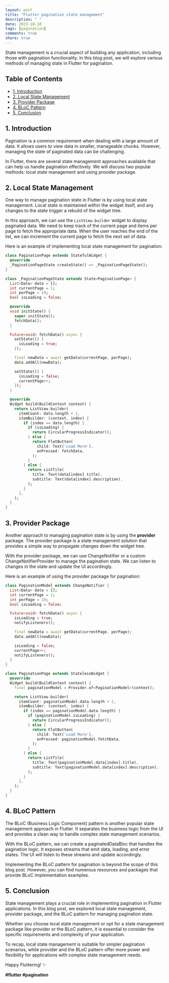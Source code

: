 ```yaml
---
layout: post
title: "Flutter pagination state management"
description: " "
date: 2023-10-10
tags: [pagination]
comments: true
share: true
---
```


State management is a crucial aspect of building any application, including those with pagination functionality. In this blog post, we will explore various methods of managing state in Flutter for pagination.

## Table of Contents
- [1. Introduction](#introduction)
- [2. Local State Management](#local-state-management)
- [3. Provider Package](#provider-package)
- [4. BLoC Pattern](#bloc-pattern)
- [5. Conclusion](#conclusion)

<a name="introduction"></a>
## 1. Introduction

Pagination is a common requirement when dealing with a large amount of data. It allows users to view data in smaller, manageable chunks. However, managing the state of paginated data can be challenging.

In Flutter, there are several state management approaches available that can help us handle pagination effectively. We will discuss two popular methods: local state management and using provider package.

<a name="local-state-management"></a>
## 2. Local State Management

One way to manage pagination state in Flutter is by using local state management. Local state is maintained within the widget itself, and any changes to the state trigger a rebuild of the widget tree.

In this approach, we can use the `ListView.builder` widget to display paginated data. We need to keep track of the current page and items per page to fetch the appropriate data. When the user reaches the end of the list, we can increment the current page to fetch the next set of data.

Here is an example of implementing local state management for pagination:

```dart
class PaginationPage extends StatefulWidget {
  @override
  _PaginationPageState createState() => _PaginationPageState();
}

class _PaginationPageState extends State<PaginationPage> {
  List<Data> data = [];
  int currentPage = 1;
  int perPage = 10;
  bool isLoading = false;

  @override
  void initState() {
    super.initState();
    fetchData();
  }

  Future<void> fetchData() async {
    setState(() {
      isLoading = true;
    });

    final newData = await getData(currentPage, perPage);
    data.addAll(newData);

    setState(() {
      isLoading = false;
      currentPage++;
    });
  }

  @override
  Widget build(BuildContext context) {
    return ListView.builder(
      itemCount: data.length + 1,
      itemBuilder: (context, index) {
        if (index == data.length) {
          if (isLoading) {
            return CircularProgressIndicator();
          } else {
            return FlatButton(
              child: Text('Load More'),
              onPressed: fetchData,
            );
          }
        } else {
          return ListTile(
            title: Text(data[index].title),
            subtitle: Text(data[index].description),
          );
        }
      },
    );
  }
}
```

<a name="provider-package"></a>
## 3. Provider Package

Another approach to managing pagination state is by using the **provider** package. The provider package is a state management solution that provides a simple way to propagate changes down the widget tree.

With the provider package, we can use ChangeNotifier or a custom ChangeNotifierProvider to manage the pagination state. We can listen to changes in the state and update the UI accordingly.

Here is an example of using the provider package for pagination:

```dart
class PaginationModel extends ChangeNotifier {
  List<Data> data = [];
  int currentPage = 1;
  int perPage = 10;
  bool isLoading = false;

  Future<void> fetchData() async {
    isLoading = true;
    notifyListeners();

    final newData = await getData(currentPage, perPage);
    data.addAll(newData);

    isLoading = false;
    currentPage++;
    notifyListeners();
  }
}

class PaginationPage extends StatelessWidget {
  @override
  Widget build(BuildContext context) {
    final paginationModel = Provider.of<PaginationModel>(context);

    return ListView.builder(
      itemCount: paginationModel.data.length + 1,
      itemBuilder: (context, index) {
        if (index == paginationModel.data.length) {
          if (paginationModel.isLoading) {
            return CircularProgressIndicator();
          } else {
            return FlatButton(
              child: Text('Load More'),
              onPressed: paginationModel.fetchData,
            );
          }
        } else {
          return ListTile(
            title: Text(paginationModel.data[index].title),
            subtitle: Text(paginationModel.data[index].description),
          );
        }
      },
    );
  }
}
```

<a name="bloc-pattern"></a>
## 4. BLoC Pattern

The BLoC (Business Logic Component) pattern is another popular state management approach in Flutter. It separates the business logic from the UI and provides a clean way to handle complex state management scenarios.

With the BLoC pattern, we can create a paginatedDataBloc that handles the pagination logic. It exposes streams that emit data, loading, and error states. The UI will listen to these streams and update accordingly.

Implementing the BLoC pattern for pagination is beyond the scope of this blog post. However, you can find numerous resources and packages that provide BLoC implementation examples.

<a name="conclusion"></a>
## 5. Conclusion

State management plays a crucial role in implementing pagination in Flutter applications. In this blog post, we explored local state management, provider package, and the BLoC pattern for managing pagination state.

Whether you choose local state management or opt for a state management package like provider or the BLoC pattern, it is essential to consider the specific requirements and complexity of your application.

To recap, local state management is suitable for simpler pagination scenarios, while provider and the BLoC pattern offer more power and flexibility for applications with complex state management needs.

Happy Fluttering! ✨

**#flutter #pagination**